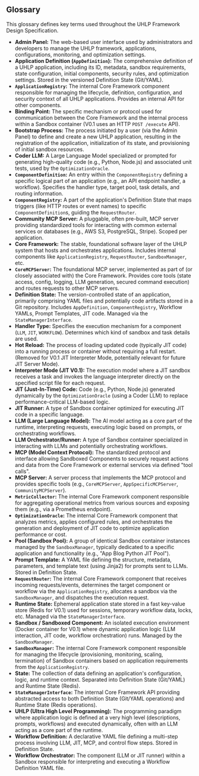 ## Glossary

This glossary defines key terms used throughout the UHLP Framework Design Specification.

*   **Admin Panel:** The web-based user interface used by administrators and developers to manage the UHLP framework, applications, configurations, monitoring, and optimization settings.
*   **Application Definition (`AppDefinition`):** The comprehensive definition of a UHLP application, including its ID, metadata, sandbox requirements, state configuration, initial components, security rules, and optimization settings. Stored in the versioned Definition State (Git/YAML).
*   **`ApplicationRegistry`:** The internal Core Framework component responsible for managing the lifecycle, definition, configuration, and security context of all UHLP applications. Provides an internal API for other components.
*   **Binding Point:** The specific mechanism or protocol used for communication between the Core Framework and the internal process within a Sandbox container (V0.1 uses an HTTP `POST /execute` API).
*   **Bootstrap Process:** The process initiated by a user (via the Admin Panel) to define and create a new UHLP application, resulting in the registration of the application, initialization of its state, and provisioning of initial sandbox resources.
*   **Coder LLM:** A Large Language Model specialized or prompted for generating high-quality code (e.g., Python, Node.js) and associated unit tests, used by the `OptimizationOracle`.
*   **`ComponentDefinition`:** An entry within the `ComponentRegistry` defining a specific logical part of an application (e.g., an API endpoint handler, a workflow). Specifies the handler type, target pool, task details, and routing information.
*   **`ComponentRegistry`:** A part of the application's Definition State that maps triggers (like HTTP routes or event names) to specific `ComponentDefinition`s, guiding the `RequestRouter`.
*   **Community MCP Server:** A pluggable, often pre-built, MCP server providing standardized tools for interacting with common external services or databases (e.g., AWS S3, PostgreSQL, Stripe). Scoped per application.
*   **Core Framework:** The stable, foundational software layer of the UHLP system that hosts and orchestrates applications. Includes internal components like `ApplicationRegistry`, `RequestRouter`, `SandboxManager`, etc.
*   **`CoreMCPServer`:** The foundational MCP server, implemented as part of (or closely associated with) the Core Framework. Provides core tools (state access, config, logging, LLM generation, secured command execution) and routes requests to other MCP servers.
*   **Definition State:** The version-controlled state of an application, primarily comprising YAML files and potentially code artifacts stored in a Git repository. Includes `AppDefinition`, `ComponentRegistry`, Workflow YAMLs, Prompt Templates, JIT code. Managed via the `StateManagerInterface`.
*   **Handler Type:** Specifies the execution mechanism for a component (`LLM`, `JIT`, `WORKFLOW`). Determines which kind of sandbox and task details are used.
*   **Hot Reload:** The process of loading updated code (typically JIT code) into a running process or container without requiring a full restart. (Removed for V0.1 JIT Interpreter Mode, potentially relevant for future JIT Server Mode).
*   **Interpreter Mode (JIT V0.1):** The execution model where a JIT sandbox receives a task and invokes the language interpreter directly on the specified script file for each request.
*   **JIT (Just-In-Time) Code:** Code (e.g., Python, Node.js) generated dynamically by the `OptimizationOracle` (using a Coder LLM) to replace performance-critical LLM-based logic.
*   **JIT Runner:** A type of Sandbox container optimized for executing JIT code in a specific language.
*   **LLM (Large Language Model):** The AI model acting as a core part of the runtime, interpreting requests, executing logic based on prompts, or orchestrating workflows.
*   **LLM Orchestrator/Runner:** A type of Sandbox container specialized in interacting with LLMs and potentially orchestrating workflows.
*   **MCP (Model Context Protocol):** The standardized protocol and interface allowing Sandboxed Components to securely request actions and data from the Core Framework or external services via defined "tool calls".
*   **MCP Server:** A server process that implements the MCP protocol and provides specific tools (e.g., `CoreMCPServer`, `AppSpecificMCPServer`, `CommunityMCPServer`).
*   **`MetricCollector`:** The internal Core Framework component responsible for aggregating operational metrics from various sources and exposing them (e.g., via a Prometheus endpoint).
*   **`OptimizationOracle`:** The internal Core Framework component that analyzes metrics, applies configured rules, and orchestrates the generation and deployment of JIT code to optimize application performance or cost.
*   **Pool (Sandbox Pool):** A group of identical Sandbox container instances managed by the `SandboxManager`, typically dedicated to a specific application and functionality (e.g., "App Blog Python JIT Pool").
*   **Prompt Template:** A YAML file defining the structure, metadata, parameters, and template text (using Jinja2) for prompts sent to LLMs. Stored in Definition State.
*   **`RequestRouter`:** The internal Core Framework component that receives incoming requests/events, determines the target component or workflow via the `ApplicationRegistry`, allocates a sandbox via the `SandboxManager`, and dispatches the execution request.
*   **Runtime State:** Ephemeral application state stored in a fast key-value store (Redis for V0.1) used for sessions, temporary workflow data, locks, etc. Managed via the `StateManagerInterface`.
*   **Sandbox / Sandboxed Component:** An isolated execution environment (Docker container for V0.1) where dynamic application logic (LLM interaction, JIT code, workflow orchestration) runs. Managed by the `SandboxManager`.
*   **`SandboxManager`:** The internal Core Framework component responsible for managing the lifecycle (provisioning, monitoring, scaling, termination) of Sandbox containers based on application requirements from the `ApplicationRegistry`.
*   **State:** The collection of data defining an application's configuration, logic, and runtime context. Separated into Definition State (Git/YAML) and Runtime State (Redis).
*   **`StateManagerInterface`:** The internal Core Framework API providing abstracted access to both Definition State (Git/YAML operations) and Runtime State (Redis operations).
*   **UHLP (Ultra High Level Programming):** The programming paradigm where application logic is defined at a very high level (descriptions, prompts, workflows) and executed dynamically, often with an LLM acting as a core part of the runtime.
*   **Workflow Definition:** A declarative YAML file defining a multi-step process involving LLM, JIT, MCP, and control flow steps. Stored in Definition State.
*   **Workflow Orchestrator:** The component (LLM or JIT runner) within a Sandbox responsible for interpreting and executing a Workflow Definition YAML file.